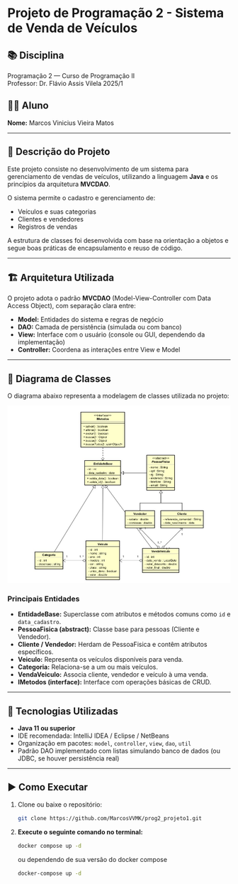 # Projeto de Programação 2 - Sistema de Venda de Veículos

## 📚 Disciplina
Programação 2 — Curso de Programação II  
Professor: Dr. Flávio Assis Vilela
2025/1

## 🧑‍💻 Aluno
**Nome:** Marcos Vinicius Vieira Matos

---

## 📌 Descrição do Projeto
Este projeto consiste no desenvolvimento de um sistema para gerenciamento de vendas de veículos, utilizando a linguagem **Java** e os princípios da arquitetura **MVCDAO**.

O sistema permite o cadastro e gerenciamento de:
- Veículos e suas categorias
- Clientes e vendedores
- Registros de vendas

A estrutura de classes foi desenvolvida com base na orientação a objetos e segue boas práticas de encapsulamento e reuso de código.

---

## 🏗️ Arquitetura Utilizada
O projeto adota o padrão **MVCDAO** (Model-View-Controller com Data Access Object), com separação clara entre:
- **Model:** Entidades do sistema e regras de negócio
- **DAO:** Camada de persistência (simulada ou com banco)
- **View:** Interface com o usuário (console ou GUI, dependendo da implementação)
- **Controller:** Coordena as interações entre View e Model

---

## 🧩 Diagrama de Classes

O diagrama abaixo representa a modelagem de classes utilizada no projeto:

![Diagrama de Classes](./diagrama.png)

### Principais Entidades
- **EntidadeBase:** Superclasse com atributos e métodos comuns como `id` e `data_cadastro`.
- **PessoaFisica (abstract):** Classe base para pessoas (Cliente e Vendedor).
- **Cliente / Vendedor:** Herdam de PessoaFisica e contêm atributos específicos.
- **Veiculo:** Representa os veículos disponíveis para venda.
- **Categoria:** Relaciona-se a um ou mais veículos.
- **VendaVeiculo:** Associa cliente, vendedor e veículo à uma venda.
- **IMetodos (interface):** Interface com operações básicas de CRUD.

---

## 🔧 Tecnologias Utilizadas
- **Java 11 ou superior**
- IDE recomendada: IntelliJ IDEA / Eclipse / NetBeans
- Organização em pacotes: `model`, `controller`, `view`, `dao`, `util`
- Padrão DAO implementado com listas simulando banco de dados (ou JDBC, se houver persistência real)

---

## ▶️ Como Executar
1. Clone ou baixe o repositório:
   ```bash
   git clone https://github.com/MarcosVVMK/prog2_projeto1.git

2. **Execute o seguinte comando no terminal:**

   ```bash
   docker compose up -d
   ```

   ou dependendo de sua versão do docker compose

   ```bash
   docker-compose up -d